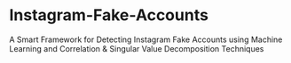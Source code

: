 # Instagram-Fake-Accounts
A Smart Framework for Detecting Instagram Fake Accounts using Machine Learning and Correlation & Singular Value Decomposition Techniques
